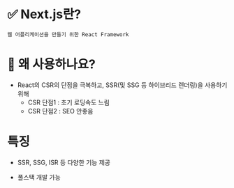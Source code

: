 # ✅ Next.js란?

`웹 어플리케이션을 만들기 위한 React Framework`

# 🤔 왜 사용하나요?

- React의 CSR의 단점을 극복하고, SSR(및 SSG 등 하이브리드 렌더링)을 사용하기 위해
  - CSR 단점1 : 초기 로딩속도 느림
  - CSR 단점2 : SEO 안좋음

# 특징

- SSR, SSG, ISR 등 다양한 기능 제공

- 풀스택 개발 가능

